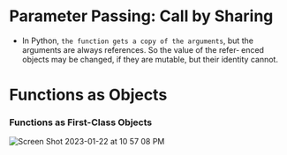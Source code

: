 # Parameter Passing: Call by Sharing
-  In Python, `the function gets a copy of the arguments`, but the arguments are always references. So the value of the refer‐ enced objects may be changed, if they are mutable, but their identity cannot.

# Functions as Objects
### Functions as First-Class Objects

![Screen Shot 2023-01-22 at 10 57 08 PM](https://user-images.githubusercontent.com/73077953/213981887-3c2c01d0-ef1d-4f11-b7ff-efc3ab07a506.png)
